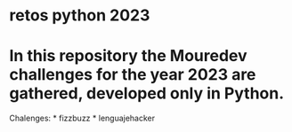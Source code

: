 # retos python 2023

# In this repository the Mouredev challenges for the year 2023 are gathered, developed only in Python.

Chalenges: * fizzbuzz 
           * lenguajehacker
